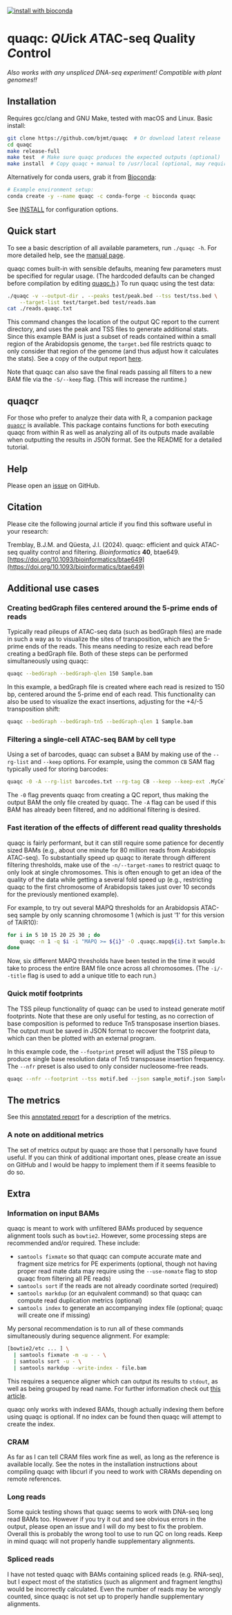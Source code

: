 [![install with bioconda](https://img.shields.io/badge/install%20with-bioconda-brightgreen.svg?style=flat)](http://bioconda.github.io/recipes/quaqc/README.html)

# quaqc: *QU*ick *A*TAC-seq *Q*uality *C*ontrol

_Also works with any unspliced DNA-seq experiment! Compatible with plant genomes!!_

## Installation

Requires gcc/clang and GNU Make, tested with macOS and Linux. Basic install:

```sh
git clone https://github.com/bjmt/quaqc  # Or download latest release
cd quaqc
make release-full
make test  # Make sure quaqc produces the expected outputs (optional)
make install  # Copy quaqc + manual to /usr/local (optional, may require sudo)
```

Alternatively for conda users, grab it from [Bioconda](https://bioconda.github.io/recipes/quaqc/README.html):

```sh
# Example environment setup:
conda create -y --name quaqc -c conda-forge -c bioconda quaqc
```

See [INSTALL](./INSTALL) for configuration options.

## Quick start

To see a basic description of all available parameters, run `./quaqc -h`. For
more detailed help, see the [manual page](./doc/quaqc.1.md).

quaqc comes built-in with sensible defaults, meaning few parameters must be
specified for regular usage. (The hardcoded defaults can be changed before
compilation by editing [quaqc.h](src/quaqc.h).) To run quaqc using the test
data:

```sh
./quaqc -v --output-dir . --peaks test/peak.bed --tss test/tss.bed \
    --target-list test/target.bed test/reads.bam
cat ./reads.quaqc.txt
```

This command changes the location of the output QC report to the current directory,
and uses the peak and TSS files to generate additional stats. Since this example
BAM is just a subset of reads contained within a small region of the Arabidopsis
genome, the `target.bed`
file restricts quaqc to only consider that region of the genome (and thus adjust
how it calculates the stats). See a copy of the output
report [here](./test/reads.quaqc.txt). 

Note that quaqc can also save the final reads passing all filters to a new BAM
file via the `-S/--keep` flag. (This will increase the runtime.)

## quaqcr

For those who prefer to analyze their data with R, a companion package
[`quaqcr`](https://github.com/bjmt/quaqcr) is available. This package contains
functions for both executing quaqc from within R as well as analyzing all of
its outputs made available when outputting the results in JSON format. See
the README for a detailed tutorial.

## Help

Please open an [issue](https://github.com/bjmt/quaqc/issues) on GitHub.

## Citation

Please cite the following journal article if you find this software useful
in your research:

Tremblay, B.J.M. and Qüesta, J.I. (2024). quaqc: efficient and quick ATAC-seq quality control and filtering. _Bioinformatics_ **40**, btae649. [https://doi.org/10.1093/bioinformatics/btae649](https://doi.org/10.1093/bioinformatics/btae649)

## Additional use cases

### Creating bedGraph files centered around the 5-prime ends of reads

Typically read pileups of ATAC-seq data (such as bedGraph files) are made
in such a way as to visualize the sites of transposition, which are the
5-prime ends of the reads. This means needing to resize each read before
creating a bedGraph file. Both of these steps can be performed simultaneously
using quaqc:

```sh
quaqc --bedGraph --bedGraph-qlen 150 Sample.bam
```

In this example, a bedGraph file is created where each read is resized
to 150 bp, centered around the 5-prime end of each read. This functionality
can also be used to visualize the exact insertions, adjusting for the +4/-5
transposition shift:

```sh
quaqc --bedGraph --bedGraph-tn5 --bedGraph-qlen 1 Sample.bam
```

### Filtering a single-cell ATAC-seq BAM by cell type

Using a set of barcodes, quaqc can subset a BAM by making use of the `--rg-list` and
`--keep` options. For example, using the common `CB` SAM flag typically used for storing
barcodes:

```sh
quaqc -0 -A --rg-list barcodes.txt --rg-tag CB --keep --keep-ext .MyCellType.bam Sample.bam
```

The `-0` flag prevents quaqc from creating a QC report, thus making the output BAM
the only file created by quaqc. The `-A` flag can be used if this BAM has already been
filtered, and no additional filtering is desired.

### Fast iteration of the effects of different read quality thresholds

quaqc is fairly performant, but it can still require some patience for decently
sized BAMs (e.g., about one minute for 80 million reads from Arabidopsis ATAC-seq).
To substantially speed up quaqc to iterate through different filtering
thresholds, make use of the `-n/--target-names` to restrict quaqc to only
look at single chromosomes. This is often enough to get an idea of the quality of
the data while getting a several fold speed up (e.g., restricting quaqc to the
first chromosome of Arabidopsis takes just over 10 seconds for the previously
mentioned example).

For example, to try out several MAPQ thresholds for an Arabidopsis ATAC-seq sample
by only scanning chromosome 1 (which is just '1' for this version of TAIR10):

```sh
for i in 5 10 15 20 25 30 ; do
    quaqc -n 1 -q $i -i "MAPQ >= ${i}" -O .quaqc.mapq${i}.txt Sample.bam
done
```

Now, six different MAPQ thresholds have been tested in the time it would take
to process the entire BAM file once across all chromosomes. (The `-i/--title`
flag is used to add a unique title to each run.)

### Quick motif footprints

The TSS pileup functionality of quaqc can be used to instead generate motif
footprints. Note that these are only useful for testing, as no correction
of base composition is peformed to reduce Tn5 transposase insertion biases. The output
must be saved in JSON format to recover the footprint data, which can then
be plotted with an external program.

In this example code, the `--footprint` preset will adjust the TSS pileup
to produce single base resolution data of Tn5 transposase insertion
frequency. The `--nfr` preset is also used to only consider nucleosome-free
reads.

```sh
quaqc --nfr --footprint --tss motif.bed --json sample_motif.json Sample.bam
```

## The metrics

See this [annotated report](doc/metrics.md) for a description of the metrics.

### A note on additional metrics

The set of metrics output by quaqc are those that I personally have
found useful. If you can think of additional important ones,
please create an issue on GitHub and I would be happy to implement
them if it seems feasible to do so.

## Extra

### Information on input BAMs

quaqc is meant to work with unfiltered BAMs produced by sequence
alignment tools such as `bowtie2`. However, some processing
steps are recommended and/or required. These include:

- `samtools fixmate` so that quaqc can compute accurate
  mate and fragment size metrics for PE experiments (optional,
  though not having proper read mate data may require using
  the `--use-nomate` flag to stop quaqc from filtering all PE reads)
- `samtools sort` if the reads are not already
  coordinate sorted (required)
- `samtools markdup` (or an equivalent command) so that
  quaqc can compute read duplication metrics (optional)
- `samtools index` to generate an accompanying index file
  (optional; quaqc will create one if missing)

My personal recommendation is to run all of these commands simultaneously
during sequence alignment. For example:

```sh
[bowtie2/etc ... ] \
  | samtools fixmate -m -u - - \
  | samtools sort -u - \
  | samtools markdup --write-index - file.bam
```

This requires a sequence aligner which can output its results to `stdout`,
as well as being grouped by read name. For further information check out
[this article](http://www.htslib.org/algorithms/duplicate.html).

quaqc only works with indexed BAMs, though actually indexing them before
using quaqc is optional. If no index can be found then quaqc will
attempt to create the index.

### CRAM

As far as I can tell CRAM files work fine as well, as long as the reference
is available locally. See the notes in the installation instructions
about compiling quaqc with libcurl if you need to work with CRAMs depending
on remote references.

### Long reads

Some quick testing shows that quaqc seems to work with DNA-seq long read
BAMs too. However if you try it out and see obvious errors in the output,
please open an issue and I will do my best to fix the problem. Overall
this is probably the wrong tool to use to run QC on long reads. Keep in
mind quaqc will not properly handle supplementary alignments.

### Spliced reads

I have not tested quaqc with BAMs containing spliced reads (e.g. RNA-seq),
but I expect most of the statistics (such as alignment and fragment lengths)
would be incorrectly calculated. Even the number of reads may be wrongly
counted, since quaqc is not set up to properly handle supplementary alignments.

